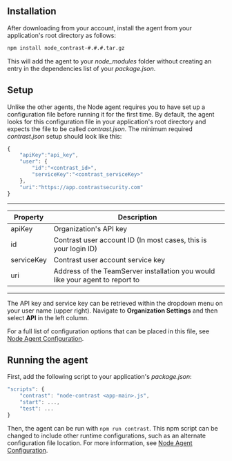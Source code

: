 <!--
title: "Node.js Agent Installation"
description: "Installing the Node.js Agent"
tags: "NodeJS agent installation"
-->

## Installation
After downloading from your account, install the agent from your application's root directory as follows:
``` sh
npm install node_contrast-#.#.#.tar.gz
```
This will add the agent to your *node_modules* folder without creating an entry in the dependencies list of your *package.json*.

## Setup
Unlike the other agents, the Node agent requires you to have set up a configuration file before running it for the first time. By default, the agent looks for this configuration file in your application's root directory and expects the file to be called *contrast.json*.
The minimum required *contrast.json* setup should look like this:
``` javascript
{
    "apiKey":"api_key",
    "user": {
        "id":"<contrast_id>",
        "serviceKey":"<contrast_serviceKey>"
    },
    "uri":"https://app.contrastsecurity.com"
}
```

---

 Property                | Description
------------------------ | ------------
apiKey                   | Organization's API key
id                       | Contrast user account ID (In most cases, this is your login ID)
serviceKey               | Contrast user account service key
uri                      | Address of the TeamServer installation you would like your agent to report to

---

The API key and service key can be retrieved within the dropdown menu on your user name (upper right). Navigate to **Organization Settings** and then select **API** in the left column.

For a full list of configuration options that can be placed in this file, see [Node Agent Configuration](user_nodeconfig.html#config).

## Running the agent
First, add the following script to your application's *package.json*:

``` javascript
"scripts": {
	"contrast": "node-contrast <app-main>.js",
	"start": ...,
	"test": ...
}
```

Then, the agent can be run with ```npm run contrast```. This npm script can be changed to include other runtime configurations, such as an alternate configuration file location. For more information, see [Node Agent Configuration](user_nodeconfig.html#config).
